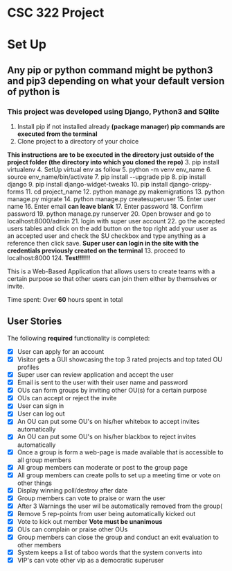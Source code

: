 # CSC 322 Project

# Set Up
## Any pip or python command might be python3 and pip3 depending on what your default version of python is
### This project was developed using Django, Python3 and SQlite
1.  Install pip if not installed already **(package manager) pip commands are executed from the terminal**
2.  Clone project to a directory of your choice

**This instructions are to be executed in the directory just outside of the project folder (the directory into which you cloned the repo)**
3.  pip install virtualenv
4.  SetUp virtual env as follow
5.  python -m venv env_name
6.  source env_name/bin/activate
7.  pip install --upgrade pip
8.  pip install django
9.  pip install django-widget-tweaks
10. pip install django-crispy-forms
11. cd project_name
12.  python manage.py makemigrations
13. python manage.py migrate
14. python manage.py createsuperuser
15. Enter user name
16. Enter email **can leave blank**
17. Enter password
18. Confirm password
19. python manage.py runserver
20. Open browser and go to localhost:8000/admin
21. login with super user account
22. go the accepted users tables and click on the add button on the top right
    add your user as an accepted user and check the SU checkbox and type anything
    as a reference then click save. **Super user can login in the site with the credentials previously created on the terminal**
13. proceed to localhost:8000
124. **Test!!!!!!**

This is a Web-Based Application that allows users to create teams with a certain purpose
so that other users can join them either by themselves or invite.

Time spent: Over **60** hours spent in total

## User Stories

The following **required** functionality is completed:

- [x] User can apply for an account
- [x] Visitor gets a GUI showcasing the top 3 rated projects and top tated OU profiles
- [x] Super user can review application and accept the user
- [x] Email is sent to the user with their user name and password
- [x] OUs can form groups by inviting other OU(s) for a certain purpose
- [x] OUs can accept or reject the invite
- [x] User can sign in
- [x] User can log out
- [x] An OU can put some OU's on his/her whitebox to accept invites automatically
- [x] An OU can put some OU's on his/her blackbox to reject invites automatically
- [x] Once a group is form a web-page is made available that is accessible to all group members
- [x] All group members can moderate or post to the group page
- [x] All group members can create polls to set up a meeting time or vote on other things
- [x] Display winning poll/destroy after date
- [x] Group members can vote to praise or warn the user
- [x] After 3 Warnings the user wil be automatically removed from the group(
- [x] Remove 5 rep-points from user being automatically kicked out
- [x] Vote to kick out member **Vote must be unanimous**
- [x] OUs can complain or praise other OUs
- [x] Group members can close the group and conduct an exit evaluation to other members
- [x] System keeps a list of taboo words that the system converts into
- [x] VIP's can vote other vip as a democratic superuser
